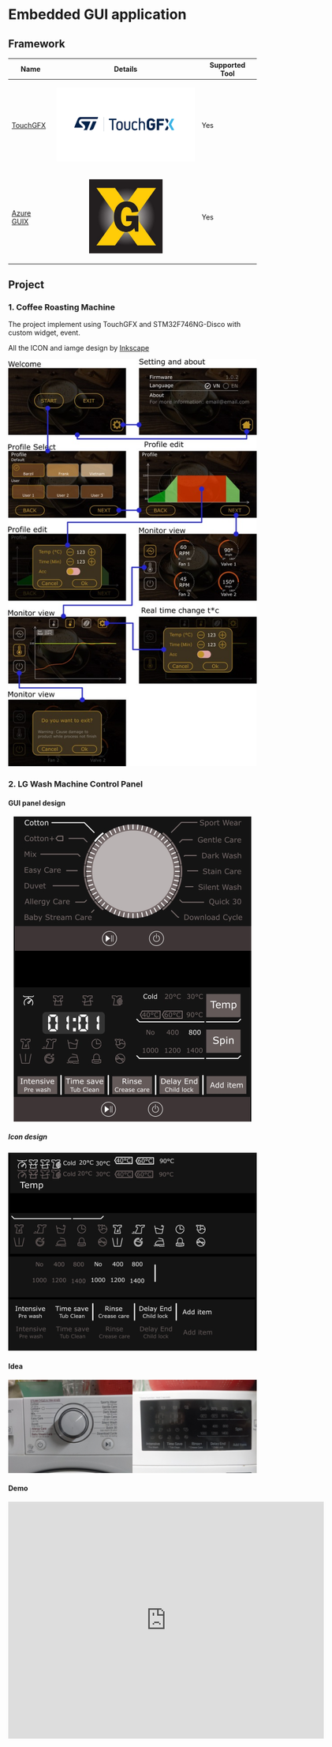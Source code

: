 # Embedded GUI application

## Framework 
| Name | Details | Supported Tool |
|------|---------|----------------|
| [TouchGFX](https://support.touchgfx.com/4.20/docs/introduction/welcome) | <p align="center"> <img height="150" src="assets/img/touchgfx_logo.png"/> </p> | Yes |
| [Azure GUIX](https://docs.microsoft.com/en-us/azure/rtos/guix/overview-guix) | <p align="center"> <img height="150" src="assets/img/guix_logo.jpg"/> </p> | Yes |

## Project

### 1. Coffee Roasting Machine

The project implement using TouchGFX and STM32F746NG-Disco with custom widget, event.

All the ICON and iamge design by [Inkscape](https://inkscape.org/)

<p align="center">
  <img src="assets/img/CoffeeRoastingMachine.jpg">
</p>

### 2. LG Wash Machine Control Panel

#### GUI panel design

<p align="center">
<img src="assets/img/washmachine_design.jpg"/>
</p>

##### Icon design

<p align="center">
<img src="assets/img/washmachine_icon_design.jpg"/>
</p>

#### Idea

<p align="center">
<img src="assets/img/washmachine_idea.jpg"/>
</p>

#### Demo

<p align="center">
<iframe width="640" height="480" src="https://www.youtube.com/embed/6C_YN7xRSYk" title="Embedded GUI design Wash Machine Touchscreen control panel" frameborder="0" allow="accelerometer; autoplay; clipboard-write; encrypted-media; gyroscope; picture-in-picture" allowfullscreen></iframe>
</p>
